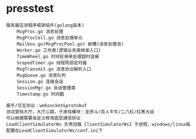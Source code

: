 # presstest

    服务器压测程序框架组件(golang版本)
		MsgProc.go 消息处理
		MsgProcCell.go 消息处理单元
		Mailbox.go(MsgProcPool.go) 邮槽(消息处理池)
		Worker.go 工作类(逻辑业务类继承入口)
		TimeWheel.go 时间轮用来处理超时连接
		ScopedTimer.go 线程局部定时器
		MsgTransmit.go 消息协议解析入口
		MsgQueue.go 消息队列
		Session.go 连接会话
		SessionMgr.go 会话管理类
		Timestamp.go 时间戳
		
    握手/交互协议：websocket&protobuf
    测试登陆大厅，大厅心跳，子游戏模块：龙虎斗/百人牛牛/二八杠/红黑大战
    可以根据需要自定义修改底层通信协议
    LoadClientSimulatorWs 负责加载 ClientSimulatorWs2 子进程，windows/linux版
    配置在LoadClientSimulatorWs/conf.ini下
